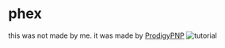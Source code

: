 # phex
this was not made by me. it was made by [ProdigyPNP](https://dsc.gg/ProdigyPNP)
![tutorial](https://youtu.be/DGWmv5h3Vb0)
